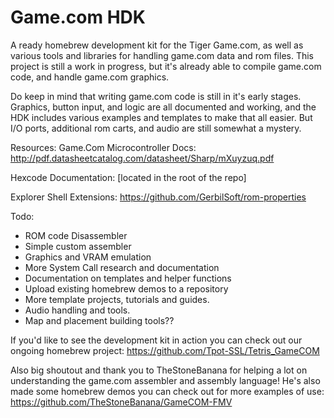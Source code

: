 # Game.com HDK
A ready homebrew development kit for the Tiger Game.com, as well as various tools and libraries for handling game.com data and rom files.
This project is still a work in progress, but it's already able to compile game.com code, and handle game.com graphics.

Do keep in mind that writing game.com code is still in it's early stages.
Graphics, button input, and logic are all documented and working, and the HDK includes various examples and templates to make that all easier.
But I/O ports, additional rom carts, and audio are still somewhat a mystery.

Resources:
  Game.Com Microcontroller Docs: http://pdf.datasheetcatalog.com/datasheet/Sharp/mXuyzuq.pdf
  
  Hexcode Documentation: [located in the root of the repo]
  
  Explorer Shell Extensions: https://github.com/GerbilSoft/rom-properties

Todo:
  - ROM code Disassembler
  - Simple custom assembler
  - Graphics and VRAM emulation
  - More System Call research and documentation
  - Documentation on templates and helper functions
  - Upload existing homebrew demos to a repository
  - More template projects, tutorials and guides.
  - Audio handling and tools.
  - Map and placement building tools??
  
If you'd like to see the development kit in action you can check out our ongoing homebrew project: https://github.com/Tpot-SSL/Tetris_GameCOM

Also big shoutout and thank you to TheStoneBanana for helping a lot on understanding the game.com assembler and assembly language!
He's also made some homebrew demos you can check out for more examples of use:
https://github.com/TheStoneBanana/GameCOM-FMV

